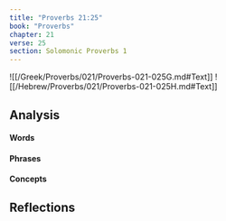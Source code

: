 ```yaml
---
title: "Proverbs 21:25"
book: "Proverbs"
chapter: 21
verse: 25
section: Solomonic Proverbs 1
---
```

![[/Greek/Proverbs/021/Proverbs-021-025G.md#Text]]
![[/Hebrew/Proverbs/021/Proverbs-021-025H.md#Text]]

## Analysis

#### Words

#### Phrases

#### Concepts

## Reflections
